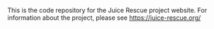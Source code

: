 This is the code repository for the Juice Rescue project website. For information about the project, please see https://juice-rescue.org/
